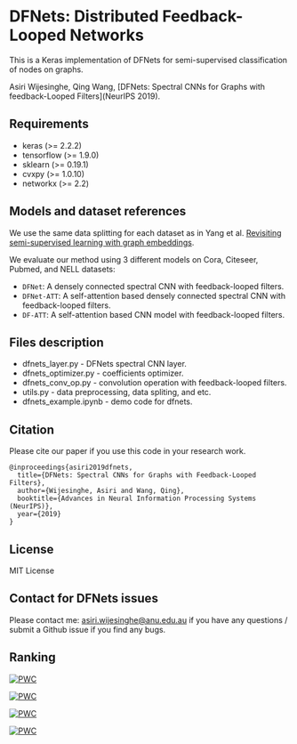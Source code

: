 # DFNets: Distributed Feedback-Looped Networks

This is a Keras implementation of DFNets for semi-supervised classification of nodes on graphs.

Asiri Wijesinghe, Qing Wang, [DFNets: Spectral CNNs for Graphs with feedback-Looped Filters](NeurIPS 2019).

## Requirements

* keras (>= 2.2.2)
* tensorflow (>= 1.9.0)
* sklearn (>= 0.19.1)
* cvxpy (>= 1.0.10)
* networkx (>= 2.2)

## Models and dataset references

We use the same data splitting for each dataset as in Yang et al. [Revisiting semi-supervised learning with graph embeddings](https://arxiv.org/pdf/1603.08861.pdf).

We evaluate our method using 3 different models on Cora, Citeseer, Pubmed, and NELL datasets:

* `DFNet`: A densely connected spectral CNN with feedback-looped filters.
* `DFNet-ATT`:  A self-attention based densely connected spectral CNN with feedback-looped filters.
* `DF-ATT`: A self-attention based CNN model with feedback-looped filters.

## Files description

* dfnets_layer.py - DFNets spectral CNN layer.
* dfnets_optimizer.py - coefficients optimizer.
* dfnets_conv_op.py - convolution operation with feedback-looped filters.
* utils.py - data preprocessing, data spliting, and etc.
* dfnets_example.ipynb - demo code for dfnets.

## Citation

Please cite our paper if you use this code in your research work.

```
@inproceedings{asiri2019dfnets,
  title={DFNets: Spectral CNNs for Graphs with Feedback-Looped Filters}, 
  author={Wijesinghe, Asiri and Wang, Qing}, 
  booktitle={Advances in Neural Information Processing Systems (NeurIPS)},
  year={2019}
}
```

## License

MIT License

## Contact for DFNets issues
Please contact me: asiri.wijesinghe@anu.edu.au if you have any questions / submit a Github issue if you find any bugs.

## Ranking
[![PWC](https://img.shields.io/endpoint.svg?url=https://paperswithcode.com/badge/dfnets-spectral-cnns-for-graphs-with-feedback/node-classification-on-nell)](https://paperswithcode.com/sota/node-classification-on-nell?p=dfnets-spectral-cnns-for-graphs-with-feedback)

[![PWC](https://img.shields.io/endpoint.svg?url=https://paperswithcode.com/badge/dfnets-spectral-cnns-for-graphs-with-feedback/node-classification-on-pubmed)](https://paperswithcode.com/sota/node-classification-on-pubmed?p=dfnets-spectral-cnns-for-graphs-with-feedback)

[![PWC](https://img.shields.io/endpoint.svg?url=https://paperswithcode.com/badge/dfnets-spectral-cnns-for-graphs-with-feedback/node-classification-on-cora)](https://paperswithcode.com/sota/node-classification-on-cora?p=dfnets-spectral-cnns-for-graphs-with-feedback)

[![PWC](https://img.shields.io/endpoint.svg?url=https://paperswithcode.com/badge/dfnets-spectral-cnns-for-graphs-with-feedback/node-classification-on-citeseer)](https://paperswithcode.com/sota/node-classification-on-citeseer?p=dfnets-spectral-cnns-for-graphs-with-feedback)
